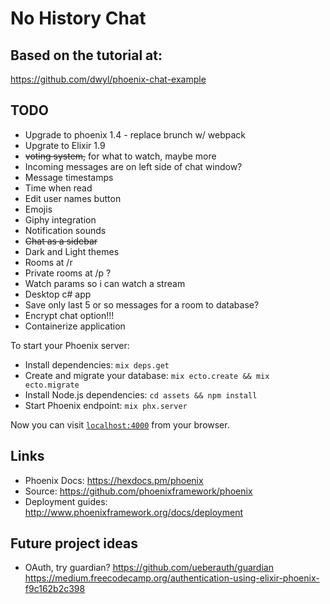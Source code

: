 # No History Chat

## Based on the tutorial at:

https://github.com/dwyl/phoenix-chat-example

## TODO
  * Upgrade to phoenix 1.4 - replace brunch w/ webpack
  * Upgrate to Elixir 1.9
  * <s>voting system,</s> for what to watch, maybe more
  * Incoming messages are on left side of chat window?
  * Message timestamps
  * Time when read
  * Edit user names button
  * Emojis
  * Giphy integration
  * Notification sounds
  * <s>Chat as a sidebar</s>
  * Dark and Light themes
  * Rooms at /r
  * Private rooms at /p ?
  * Watch params so i can watch a stream
  * Desktop c# app
  * Save only last 5 or so messages for a room to database?
  * Encrypt chat option!!!
  * Containerize application


To start your Phoenix server:

  * Install dependencies: `mix deps.get`
  * Create and migrate your database: `mix ecto.create && mix ecto.migrate`
  * Install Node.js dependencies: `cd assets && npm install`
  * Start Phoenix endpoint: `mix phx.server`

Now you can visit [`localhost:4000`](http://localhost:4000) from your browser.

## Links

  * Phoenix Docs: https://hexdocs.pm/phoenix
  * Source: https://github.com/phoenixframework/phoenix
  * Deployment guides: http://www.phoenixframework.org/docs/deployment


## Future project ideas

  * OAuth, try guardian?
    https://github.com/ueberauth/guardian
    https://medium.freecodecamp.org/authentication-using-elixir-phoenix-f9c162b2c398
